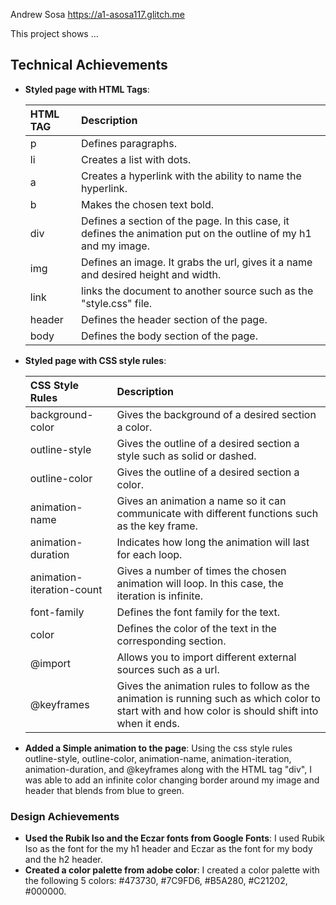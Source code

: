

Andrew Sosa
https://a1-asosa117.glitch.me

This project shows ...

## Technical Achievements
- **Styled page with HTML Tags**:

    |HTML TAG    | Description|
    |:---        |:---        |
    |p           |Defines paragraphs.|
    |li          |Creates a list with dots.|
    |a           |Creates a hyperlink with the ability to name the hyperlink.|
    |b           |Makes the chosen text bold.|
    |div         |Defines a section of the page. In this case, it defines the animation put on the outline of my h1 and my image.|
    |img         |Defines an image. It grabs the url, gives it a name and desired height and width.|
    |link        |links the document to another source such as the "style.css" file.|
    |header      |Defines the header section of the page.|
    |body        |Defines the body section of the page.|
    
    
    
- **Styled page with CSS style rules**:

    |CSS Style Rules    | Description|
    |:---               |:---        |
    |background-color   |Gives the background of a desired section a color.|
    |outline-style      |Gives the outline of a desired section a style such as solid or dashed.|
    |outline-color      |Gives the outline of a desired section a color.|
    |animation-name     |Gives an animation a name so it can communicate with different functions such as the key frame.|
    |animation-duration |Indicates how long the animation will last for each loop.|
    |animation-iteration-count|Gives a number of times the chosen animation will loop. In this case, the iteration is infinite.|
    |font-family        |Defines the font family for the text.|
    |color              |Defines the color of the text in the corresponding section.|
    |@import            |Allows you to import different external sources such as a url.| 
    |@keyframes         |Gives the animation rules to follow as the animation is running such as which color to start with and how color is should shift into when it ends.|
    
    
    
- **Added a Simple animation to the page**:
Using the css style rules outline-style, outline-color, animation-name, animation-iteration, 
animation-duration, and @keyframes along with the HTML tag "div", I was able to add an
infinite color changing border around my image and header that blends from blue to green.
    


### Design Achievements
- **Used the Rubik Iso and the Eczar fonts from Google Fonts**: I used Rubik Iso as the font for the my h1 header and Eczar as the font for my body and the h2 header.
- **Created a color palette from adobe color**: I created a color palette with the following 5 colors: #473730, #7C9FD6, #B5A280, #C21202, #000000.
